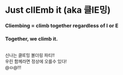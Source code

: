 # Just clIEmb it (aka 클IE밍)

### Cliembing = climb together regardless of I or E
### Together, we climb it.

<br/>
신나는 클IE밍 볼더링 파티!!<br/>
우린 함께라면 정상에 오를수 있다!<br/>
@ㅁ@!!!
